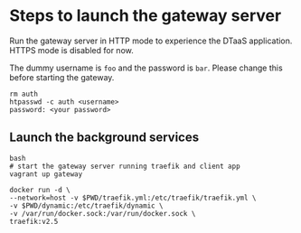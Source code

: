 # Steps to launch the gateway server

Run the gateway server in HTTP mode to experience the DTaaS application.
HTTPS mode is disabled for now.

The dummy username is `foo` and the password is `bar`.
Please change this before starting the gateway.
```
rm auth
htpasswd -c auth <username>
password: <your password>
```
## Launch the background services
```
bash
# start the gateway server running traefik and client app
vagrant up gateway

docker run -d \
--network=host -v $PWD/traefik.yml:/etc/traefik/traefik.yml \
-v $PWD/dynamic:/etc/traefik/dynamic \
-v /var/run/docker.sock:/var/run/docker.sock \
traefik:v2.5
```